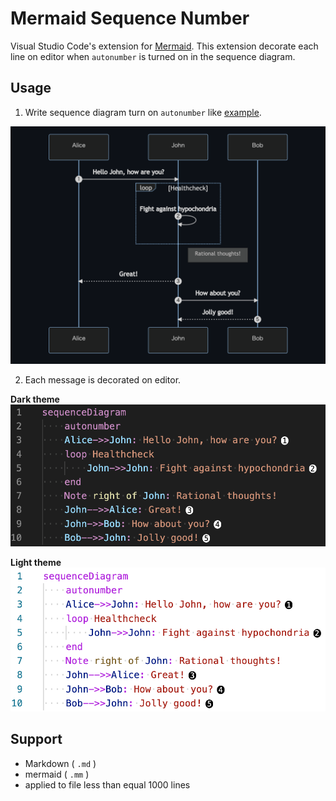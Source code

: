 # Mermaid Sequence Number

Visual Studio Code's extension for [Mermaid](https://github.com/mermaid-js/mermaid).
This extension decorate each line on editor when `autonumber` is turned on in the sequence diagram.

## Usage

1. Write sequence diagram turn on `autonumber` like [example](https://mermaid-js.github.io/mermaid/#/sequenceDiagram?id=sequencenumbers).

![sequence diagram preview](./docs/sequence_diagram_preview.png)

2. Each message is decorated on editor.

**Dark theme**
![sequence number sample for dark theme](./docs/sequence_number_sample_dark.png)

**Light theme**
![sequence number sample for light theme](./docs/sequence_number_sample_light.png)

## Support

- Markdown ( `.md` )
- mermaid ( `.mm` )
- applied to file less than equal 1000 lines
